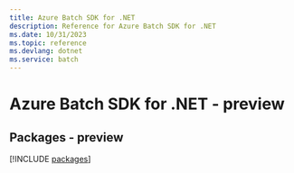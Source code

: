 ```yaml
---
title: Azure Batch SDK for .NET
description: Reference for Azure Batch SDK for .NET
ms.date: 10/31/2023
ms.topic: reference
ms.devlang: dotnet
ms.service: batch
---
```

# Azure Batch SDK for .NET - preview
## Packages - preview
[!INCLUDE [packages](batch-index.md)]